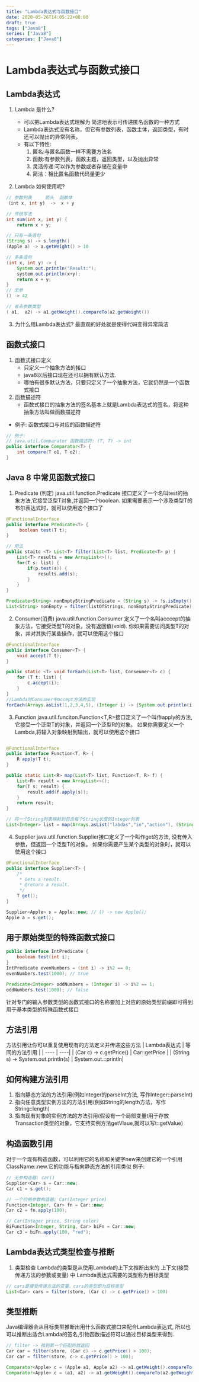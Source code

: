 ```yaml
---
title: "Lambda表达式与函数接口"
date: 2020-05-26T14:05:22+08:00
draft: true
tags: ["Java8"]
series: ["Java8"]
categories: ["Java8"]
---
```


# Lambda表达式与函数式接口

## Lambda表达式
1. Lambda 是什么? 
	+ 可以把Lambda表达式理解为 简洁地表示可传递匿名函数的一种方式
	+ Lambda表达式没有名称，但它有参数列表，函数主体，返回类型，有时还可以抛出的异常列表。
	+ 有以下特性:
		1. 匿名:与匿名函数一样不需要方法名
		2. 函数:有参数列表，函数主题，返回类型，以及抛出异常
		3. 灵活传递:可以作为参数或者存储在变量中
		4. 简洁：相比匿名函数代码量更少
   
2. Lambda 如何使用呢?
```java
// 参数列表 	箭头	函数体
（int x, int y)  -> 	x + y 

// 传统写法
int sum(int x, int y) {
	return x + y;

// 只有一条语句
(String s) -> s.length()
(Apple a) -> a.getWeight() > 10 

// 多条语句
(int x, int y) -> {
	System.out.println("Result:");
	system.out.println(x+y);
	return x + y;
}
// 无参
() -> 42

// 省去参数类型
( a1,  a2) -> a1.getWeight().compareTo(a2.getWeight())
```
   
3. 为什么用Lambda表达式?
最直观的好处就是使得代码变得异常简洁

## 函数式接口
1. 函数式接口定义
   + 只定义一个抽象方法的接口
   + java8以后接口现在还可以拥有默认方法.
   + 哪怕有很多默认方法，只要只定义了一个抽象方法，它就仍然是一个函数式接口
2. 函数描述符 
   +  函数式接口的抽象方法的签名基本上就是Lambda表达式的签名，将这种抽象方法叫做函数描述符
+ 例子: 函数式接口与对应的函数描述符
```java
// 例子:
// java.util.Comparator 函数描述符: (T, T) -> int
public interface Comparator<T> {
	int compare(T o1, T o2);
}

```

## Java 8 中常见函数式接口
1. Predicate (判定) 
java.util.function.Predicate 接口定义了一个名叫test的抽象方法,它接受泛型T对象,并返回一个boolean.
如果需要表示一个涉及类型T的布尔表达式时，就可以使用这个接口了
```java
@FunctionalInterface
public interface Predicate<T> {
	 boolean test(T t);
}

// 用法
public staitc <T> List<T> filter(List<T> list, Predicate<T> p) {
	List<T> results = new ArrayList<>();
	for(T s: list) {
		if(p.test(s)) {
			results.add(s);
		}
	}
}

Predicate<String> nonEmptyStringPredicate = (String s) -> !s.isEmpty();
List<String> nonEmpty = filter(listOfStrings, nonEmptyStringPredicate);
```

2. Consumer(消费)
java.util.function.Consumer 定义了一个名叫acccept的抽象方法，它接受泛型T的对象，没有返回值(void).
你如果需要访问类型T的对象，并对其执行某些操作，就可以使用这个接口
```java
@FunctionalInterface
public interface Consumer<T> {
	void accept(T t);
}

public static <T> void forEach(List<T> list, Conseumer<T> c) {
	for (T t: list) {
		c.accept(i);
	}
}
//Lambda时Consumer中accept方法的实现
forEach(Arrays.asList(1,2,3,4,5), (Integer i) -> {System.out.println(i);})
```

3. Function 
java.util.funciton.Function<T,R>接口定义了一个叫作apply的方法,它接受一个泛型T的对象，并返回一个泛型R的对象。
如果你需要定义一个Lambda,将输入对象映射到输出，就可以使用这个接口
```java

@FunctionalInterface
public interface Function<T, R> {
	R apply(T t);
}

public static List<R> map(List<T> list, Function<T, R> f) {
	List<R> result = new ArrayList<>();
	for(T s: result) {
		result.add(f.apply(s));
	}
	return result;
}

// 将一个String列表映射到包含每个String长度的Integer列表
List<Integer> list = map(Arrays.asList("labdas","in","action"), (String s) -> s.length());
```

4. Supplier
	java.util.function.Supplier接口定义了一个叫作get的方法, 没有传入参数，但返回一个泛型T的对象。
	如果你需要产生某个类型的对象时，就可以使用这个接口
```java
@FunctionalInterface
public interface Supplier<T> {
	/*
	 * Gets a result.
	 * @return a result.
	 */
	T get();
}

Supplier<Apple> s = Apple::new; // () -> new Apple();
Apple a = s.get();
```

## 用于原始类型的特殊函数式接口
```java
public interface IntPredicate {
	boolean test(int i);
}
IntPredicate evenNumbers = (int i) -> i%2 == 0;
evenNumbers.test(1000); // true

Predicate<Integer> oddNumbers = (Integer i) -> i%2 == 1;
oddNumbers.test(1000); // false 
```
针对专门的输入参数类型的函数式接口的名称要加上对应的原始类型前缀即可得到用于基本类型的特殊函数式接口

## 方法引用
方法引用让你可以重复使用现有的方法定义并传递这些方法
| Lambda表达式 | 等同的方法引用 |
| ---- | ----|
| (Car c) -> c.getPrice() | Car::getPrice |
| (String s) -> System.out.println(s) | System.out.::println|

## 如何构建方法引用
1. 指向静态方法的方法引用(例如Integer的parseInt方法, 写作Integer::parseInt)
2. 指向任意类型实例方法的方法引用(例如String的length方法，写作String::length)
3. 指向现有对象的实例方法的方法引用(假设有一个局部变量t用于存放Transaction类型的对象，它支持实例方法getVlaue,就可以写t::getValue)

## 构造函数引用
对于一个现有构造函数，可以利用它的名称和关键字new来创建它的一个引用ClassName::new.它的功能与指向静态方法的引用类似
例子:
```java
// 无参构造器: car()
Supplier<Car> s = Car::new;
Car c1 = s.get();

// 一个价格参数构造器: Car(Integer price)
Function<Integer, Car> fn = Car::new;
Car c2 = fn.apply(100);

// Car(Integer price, String color)
BiFunction<Integer, String, Car> biFn = Car::new;
Car c3 = biFn.apply(100, "red");
```

## Lambda表达式类型检查与推断
1. 类型检查
Lambda的类型是从使用Lambda的上下文推断出来的
上下文(接受传递方法的参数或变量) 中 Lambda表达式需要的类型称为目标类型
```java
// cars是接受传递方法的变量，cars的类型即为目标类型
List<Car> cars = filter(store, (Car c) -> c.getPrice() > 100)
```

## 类型推断
Java编译器会从目标类型推断出用什么函数式接口来配合Lambda表达式, 所以也可以推断出适合Lambda的签名,引物函数描述符可以通过目标类型来得到.
```java
// filter -> 找到第一个匹配的就返回
Car car = filter(store, (Car c) -> c.getPrice() > 100);
Car car = filter(store, c-> c.getPrice() > 100);

Comparator<Apple> c = (Apple a1, Apple a2) -> a1.getWeight().compareTo(a2.getWeight());
Comparator<Apple> c = (a1, a2) -> a1.getWeight().compareTo(a2.getWeight());
```

